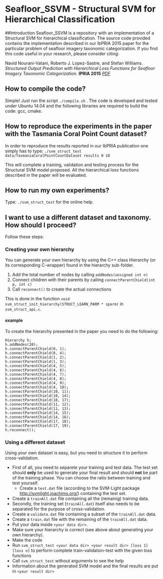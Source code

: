 # Seafloor_SSVM - **Structural SVM for Hierarchical Classification**

##Introduction
Seafloor_SSVM is a repository with an implementation of a Structural SVM for hierarchical classification. The source code provided contains the implementation described in our IbPRIA 2015 paper for the particular problem of seafloor imagery taxonomic categorization. If you find this code useful in your research, please consider citing:

Navid Nourani-Vatani, Roberto J. Lopez-Sastre, and Stefan Williams. *Structured Output Prediction with Hierarchical Loss Functions for Seafloor Imagery Taxonomic Categorization*. **IPRIA 2015** [PDF](http://agamenon.tsc.uah.es/Personales/rlopez/docs/ibpria2015-nourani.pdf)


## How to compile the code?
Simple! Just run the script `./compile.sh` . The code is developed and tested under Ubuntu 14.04 and the following libraries are required to build the code: gcc, cmake.

## How to reproduce the experiments in the paper with the Tasmania Coral Point Count dataset?

In order to reproduce the results reported in our IbPRIA publication one simply has to type:
`./svm_struct_test data/TasmaniaCoralPointCountDataset results 0 10`


This will complete a training, validation and testing process for the Structural SVM model proposed. All the hierarchical loss functions described in the paper will be evaluated.

## How to run my own experiments?
Type: `./svm_struct_test` for the online help.

## I want to use a different dataset and taxonomy. How should I proceed?
Follow these steps:

### Creating your own hierarchy
You can generate your own hierarchy by using the C++ class Hierarchy (or its corresponding C-wrapper) found in the hierarchy sub-folder.

1. Add the total number of nodes by calling `addNodes(unsigned int n)`
2. Connect children with their parents by calling `connectParentChield(int p, int c)`
3. Call `reconnect()` to create the actual connections

This is done in the function `void svm_struct_init_hierarchy(STRUCT_LEARN_PARM * sparm)` in `svm_struct_api.c`.

#### example
To create the hierarchy presented in the paper you need to do the following:

```
Hierarchy h;
h.addNodes(20);
h.connectParentChield(0, 1);
h.connectParentChield(0, 4);
h.connectParentChield(1, 2);
h.connectParentChield(1, 3);
h.connectParentChield(4, 5);
h.connectParentChield(4, 6);
h.connectParentChield(4, 7);
h.connectParentChield(4, 8);
h.connectParentChield(4, 9);
h.connectParentChield(4, 10);
h.connectParentChield(10, 11);
h.connectParentChield(10, 14);
h.connectParentChield(10, 17);
h.connectParentChield(11, 12);
h.connectParentChield(11, 13);
h.connectParentChield(14, 15);
h.connectParentChield(14, 16);
h.connectParentChield(17, 18);
h.connectParentChield(17, 19);
h.reconnect();
```

### Using a different dataset
Using your own dataset is easy, but you need to structure it to perform cross-validation. 

* First of all, you need to separete your training and test data. The test set should **only** be used to generate your final result and should **not** be part of the training phase. You can choose the ratio between training and test yourself.
  * Create a `test.dat` file (according to the SVM-Light package http://svmlight.joachims.org/) containing the test set.
 * Create a `trainAll.dat` file containing all the (remainig) training data. 
* Secondly, the training set (`trainAll.dat`) itself also needs to be separated for the purpose of cross-validation.
 * Create a `validate.dat` file containing a subset of the `trainAll.dat` data.
 * Create a `train.dat` file with the remaining of the `trainAll.dat` data.
* Put your data inside `<your data dir>`.
* Make sure your hierarchy is correct (see above about generating your own hierarchy).
* Make the code
* Run `svm_struct_test <your data dir> <your result dir> [loss 1] [loss n]` to perform complete train-validation-test with the given loss functions
 * Call `svm_struct_test` without arguments to see the help
 * Information about the generated SVM model and the final results are put in `<your result dir>`
  
 
 



 


